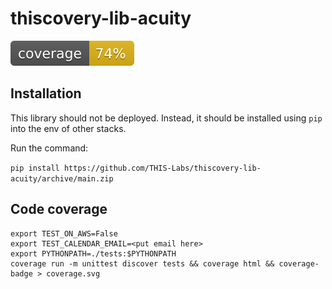 # thiscovery-lib-acuity

![Code coverage](coverage.svg)

## Installation

This library should not be deployed. Instead, it should be installed using `pip`
into the env of other stacks.

Run the command:

`pip install https://github.com/THIS-Labs/thiscovery-lib-acuity/archive/main.zip`

## Code coverage

    export TEST_ON_AWS=False
    export TEST_CALENDAR_EMAIL=<put email here>
    export PYTHONPATH=./tests:$PYTHONPATH
    coverage run -m unittest discover tests && coverage html && coverage-badge > coverage.svg